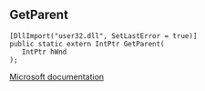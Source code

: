 ## GetParent

```
[DllImport("user32.dll", SetLastError = true)]
public static extern IntPtr GetParent(
   IntPtr hWnd
);
```

[Microsoft documentation](https://docs.microsoft.com/en-us/windows/win32/api/winuser/nf-winuser-getparent)
